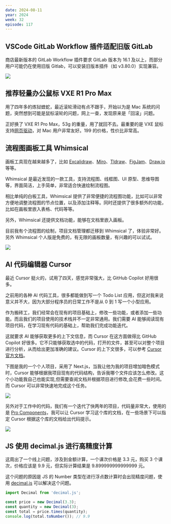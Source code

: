 ```yaml
---
date: 2024-08-11
year: 2024
week: 32
episode: 117
---
```


## VSCode GitLab Workflow 插件适配旧版 GitLab

商店最新版本的 GitLab Workflow 插件要求 GitLab 版本为 16.1 及以上，而部分用户可能仍在使用旧版 Gitlab，可以安装旧版本插件（如 v3.80.0）实现兼容。

![](https://pocket.haydenhayden.com/blog/202408111452178.png)

## 推荐轻量办公鼠标 VXE R1 Pro Max

用了四年多的炼狱蝰蛇，最近滚轮滑动有点不跟手，开始以为是 Mac 系统的问题，突然想到可能是鼠标滚轮的问题，网上一查，发现原来是「回滚」问题。

正好换了 VXE R1 Pro Max，53g 的重量，用了就回不去。最重要的是 VXE 鼠标支持[网页驱动](https://hub.atk.pro/)，对 Mac 用户非常友好。199 的价格，性价比非常高。

## 流程图画板工具 Whimsical

画板工具现在越来越多了，比如 [Excalidraw](https://excalidraw.com/)、[Miro](https://miro.com/)、[Tldraw](https://tldraw.com/)、[FigJam](https://www.figma.com/figjam/)、[Draw.io](https://www.draw.io/) 等等。

Whimsical 是最近发现的一款工具，支持流程图、线框图、UI 原型、思维导图等，界面简洁，上手简单，非常适合快速绘制流程图。

相比单纯的白板工具，Whimsical 提供了非常便捷的流程图功能，比如可以非常方便地调整流程图的节点位置，以及添加注释等。同时还提供了很多额外的功能，比如在画板里嵌入表格、代码等等。

另外，Whimsical 还提供文档功能，能够在文档里嵌入画板。

目前我有个流程图的绘制，项目文档管理都迁移到 Whimsical 了，体验非常好。另外 Whimsical 个人版是免费的，有无限的画板数量，有兴趣的可以试试。

![](https://pocket.haydenhayden.com/blog/202408111508894.png)

## AI 代码编辑器 Cursor

最近 Cursor 挺火的，试用了四天，感觉非常强大，比 GitHub Copilot 好用很多。

之前用的各种 AI 代码工具，很多都能做到写一个 Todo List 应用，但这对我来说意义并不大，因为大部分程序员的日常工作不是从 0 到 1 写一个小型应用。

作为搬砖工，我们经常会在现有的项目基础上，修改一些功能，或者添加一些功能。而且我们的项目使用的技术栈并不一定非常通用。我们需要 AI 能够阅读现有项目代码，在学习现有代码的基础上，帮助我们完成功能迭代。

这就要求 AI 能够获取更多的上下文信息，而 Cursor 在这方面做得比 GitHub Copilot 好很多。它不只能够获取选中的代码，打开的文件，甚至可以对整个项目进行分析，从而给出更加准确的建议。Cursor 的上下文很多，可以参考 [Cursor 官方文档](https://docs.cursor.com/context/codebase-indexing)。

下图是我的一个个人项目，采用了 Next.js，当我让他为我的项目增加暗色模式时，Cursor 能够根据我项目现有的代码结构，告诉我哪个文件应该怎么修改。这个小功能我自己也能实现,但需要查阅文档并根据项目进行修改,会花费一些时间。而 Cursor 可以非常快速地完成这个任务。

![](https://pocket.haydenhayden.com/blog/202408111534593.png)

另外对于工作中的代码，我们有一个迭代了快两年的项目，代码量非常大，使用的是 [Pro Components](https://procomponents.ant.design/)，我可以让 Cursor 学习这个库的文档，在一些场景下可以指定 Cursor 根据这个库的文档给出代码提示。

![](https://pocket.haydenhayden.com/blog/202408111532329.png)

## JS 使用 decimal.js 进行高精度计算

这周出了一个线上问题，涉及到金额计算，一个课次价格是 3.3 元，购买 3 个课次，价格应该是 9.9 元，但实际计算结果是 9.899999999999999 元。

这个问题的原因是 JS 的 Number 类型在进行浮点数计算时会出现精度问题，使用 [decimal.js](https://github.com/MikeMcl/decimal.js/) 可以解决这个问题。

```js
import Decimal from 'decimal.js';

const price = new Decimal(3.3);
const quantity = new Decimal(3);
const total = price.times(quantity);
console.log(total.toNumber()); // 9.9
```